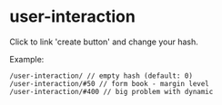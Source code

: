 user-interaction
================

Click to link 'create button' and change your hash.

Example:

```
/user-interaction/ // empty hash (default: 0)
/user-interaction/#50 // form book - margin level
/user-interaction/#400 // big problem with dynamic
```

